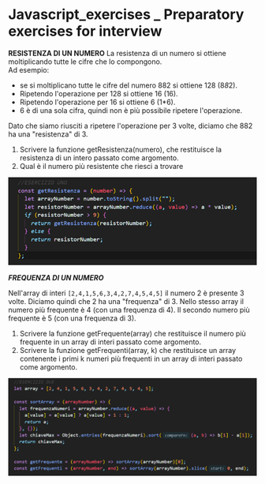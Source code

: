 # Javascript_exercises _ Preparatory exercises for interview
**RESISTENZA DI UN NUMERO**
La resistenza di un numero si ottiene moltiplicando tutte le cifre che lo compongono.  
Ad esempio:
- se si moltiplicano tutte le cifre del numero 882 si ottiene 128 (8*8*2).
- Ripetendo l'operazione per 128 si ottiene 16 (16).
- Ripetendo l'operazione per 16 si ottiene 6 (1*6).
- 6 è di una sola cifra, quindi non è più possibile ripetere l'operazione.

Dato che siamo riusciti a ripetere l'operazione per 3 volte, diciamo che 882 ha una "resistenza" di 3.  

 1. Scrivere la funzione getResistenza(numero), che restituisce la resistenza di un intero passato come argomento. 
 2. Qual è il numero più resistente che riesci a trovare
 
![alt text](https://github.com/luigicatania-FE/Javascript_exercises/blob/master/assets/esercizio1.png?raw=true)

**_FREQUENZA DI UN NUMERO_**  

Nell'array di interi `[2,4,1,5,6,3,4,2,7,4,5,4,5]` il numero 2 è presente 3 volte. 
Diciamo quindi che 2 ha una "frequenza" di 3.
Nello stesso array il numero più frequente è 4 (con una frequenza di 4). Il secondo numero più frequente è 5 (con una frequenza di 3).

 1. Scrivere la funzione getFrequente(array) che restituisce il numero più frequente in un array di interi passato come argomento.
 2. Scrivere la funzione getFrequenti(array, k) che restituisce un array contenente i primi k numeri più frequenti in un array di interi
    passato come argomento.
    
    
![alt text](https://github.com/luigicatania-FE/Javascript_exercises/blob/master/assets/esercizio2.png?raw=true)

    
